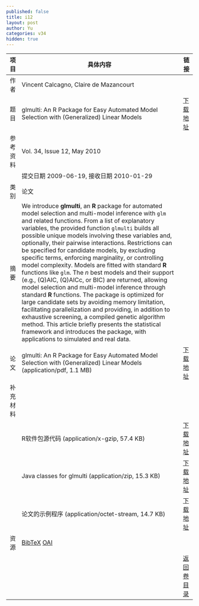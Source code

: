 ```yaml
---
published: false
title: i12
layout: post
author: Yu
categories: v34
hidden: true
---
```


| 项目 | 具体内容 | 链接 |
|---:|---|---|
| 作者 | Vincent Calcagno, Claire de Mazancourt| |
| 题目 |glmulti: An R Package for Easy Automated Model Selection with (Generalized) Linear Models | [下载地址](http://www.jstatsoft.org/v34/i12/paper) |
| 参考资料 |Vol. 34, Issue 12, May 2010 | |
| | 提交日期 2009-06-19, 接收日期 2010-01-29| | 
| 类别 | 论文| |
| 摘要 | We introduce <b>glmulti</b>, an <b>R</b> package for automated model selection and multi-model inference with <code>glm</code> and related functions. From a list of explanatory variables, the provided function <code>glmulti</code>  builds all possible unique models involving these variables and, optionally, their pairwise interactions. Restrictions can be specified for candidate models, by excluding specific terms, enforcing marginality, or controlling model complexity. Models are fitted with standard <b>R</b> functions like <code>glm</code>. The <i>n</i> best models and their support (e.g., (Q)AIC, (Q)AICc, or BIC) are returned, allowing model selection and multi-model inference through standard <b>R</b> functions. The package is optimized for large candidate sets by avoiding memory limitation, facilitating parallelization and providing, in addition to exhaustive screening, a compiled genetic algorithm method.  This article briefly presents the statistical framework and introduces the package, with applications to simulated and real data.| |
| 论文 | glmulti: An R Package for Easy Automated Model Selection with (Generalized) Linear Models  (application/pdf, 1.1 MB)| [下载地址](http://www.jstatsoft.org/v34/i12/paper) |
| 补充材料 | | |
| |R软件包源代码  (application/x-gzip, 57.4 KB)|  [下载地址](http://www.jstatsoft.org/v34/i12/supp/1) |
| |Java classes for glmulti  (application/zip, 15.3 KB)|  [下载地址](http://www.jstatsoft.org/v34/i12/supp/2) |
| |论文的示例程序  (application/octet-stream, 14.7 KB)|  [下载地址](http://www.jstatsoft.org/v34/i12/supp/3) |
| 资源 | [BibTeX](http://www.jstatsoft.org/v34/i12/bibtex) [OAI](http://www.jstatsoft.org/oai?verb=GetRecord&identifier=oai.jstatsoft/v34/i12&prefix=oai_dc)| |
| |  | [返回卷目录]({{site.baseurl}}/volume/v34.html) |